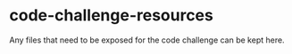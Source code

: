 # code-challenge-resources
Any files that need to be exposed for the code challenge can be kept here.
